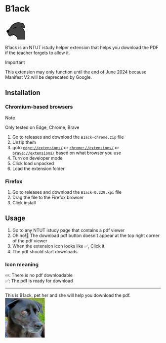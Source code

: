 # B1ack 
![image](./chrome/images/dog_64.png)

B1ack is an NTUT istudy helper extension that helps you download the PDF if the teacher forgets to allow it.

> [!important]
> This extension may only function until the end of June 2024 because Manifest V2 will be deprecated by Google. 


## Installation

### Chromium-based browsers

> [!note]
> Only tested on Edge, Chrome, Brave

1. Go to releases and download the `B1ack-chrome.zip` file
2. Unzip them
3. goto [`edge://extensions/`](edge://extensions/) or [`chrome://extensions/`](chrome://extensions/) or [`brave://extensions/`](brave://extensions/) based on what browser you use
4. Turn on developer mode
5. Click load unpacked
6. Load the extension folder

### Firefox

1. Go to releases and download the `B1ack-0.229.xpi` file
2. Drag the file to the Firefox browser
3. Click install

## Usage

1. Go to any NTUT istudy page that contains a pdf viewer
2. Oh no!👺 The download pdf button doesn't appear at the top right corner of the pdf viewer
3. When the extension icon looks like ✅, Click it.
4. The pdf should start downloads.

### Icon meaning

  💤: There is no pdf downloadable\
  ✅: The pdf is ready for download
  
--- 
This is B1ack, pet her and she will help you download the pdf.\
![image](./chrome/images/b1ack_128.png)
